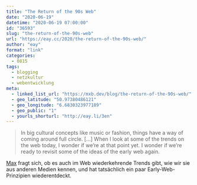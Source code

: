 ```yaml
---
title: "The Return of the 90s Web"
date: "2020-06-19"
datetime: "2020-06-19 07:00:00"
id: "36593"
slug: "the-return-of-the-90s-web"
url: "https://eay.cc/2020/the-return-of-the-90s-web/"
author: "eay"
format: "link"
categories:
  - 0815
tags:
  - blogging
  - netzkultur
  - webentwicklung
meta:
  - linked_list_url: "https://mxb.dev/blog/the-return-of-the-90s-web/"
  - geo_latitude: "50.97380486121"
  - geo_longitude: "6.6830323977189"
  - geo_public: "1"
  - yourls_shorturl: "http://eay.li/3en"
---
```


> In big cultural concepts like music or fashion, things have a way of coming around full circle. \[...\] When I look at some of the trends on the web today, I wonder if we’re at that point yet. I wonder if we’re ready to revisit some of the ideas of the early web again.

[Max](https://mxb.dev/) fragt sich, ob es auch im Web wiederkehrende Trends gibt, wie wir sie aus anderen Medien kennen, und hat tatsächlich ein paar Early-Web-Prinzipien wiederentdeckt.
